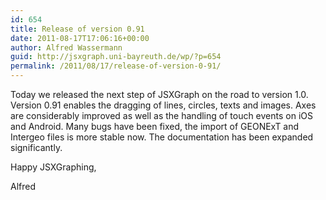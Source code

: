 ```yaml
---
id: 654
title: Release of version 0.91
date: 2011-08-17T17:06:16+00:00
author: Alfred Wassermann
guid: http://jsxgraph.uni-bayreuth.de/wp/?p=654
permalink: /2011/08/17/release-of-version-0-91/
---
```

Today we released the next step of JSXGraph on the road to version 1.0. Version 0.91 enables the dragging of lines, circles, texts and images. Axes are considerably improved as well as the handling of touch events on iOS and Android. Many bugs have been fixed, the import of GEONExT and Intergeo files is more stable now. The documentation has been expanded significantly.
  
Happy JSXGraphing,
  
Alfred